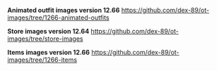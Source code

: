 **Animated outfit images version 12.66** https://github.com/dex-89/ot-images/tree/1266-animated-outfits

**Store images version 12.64** https://github.com/dex-89/ot-images/tree/store-images

**Items images version 12.66** https://github.com/dex-89/ot-images/tree/1266-items
